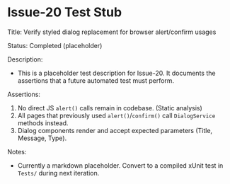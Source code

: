 # Issue-20 Test Stub

Title: Verify styled dialog replacement for browser alert/confirm usages

Status: Completed (placeholder)

Description:

- This is a placeholder test description for Issue-20. It documents the assertions that a future automated test must perform.

Assertions:

1. No direct JS `alert()` calls remain in codebase. (Static analysis)
2. All pages that previously used `alert()`/`confirm()` call `DialogService` methods instead.
3. Dialog components render and accept expected parameters (Title, Message, Type).

Notes:

- Currently a markdown placeholder. Convert to a compiled xUnit test in `Tests/` during next iteration.
